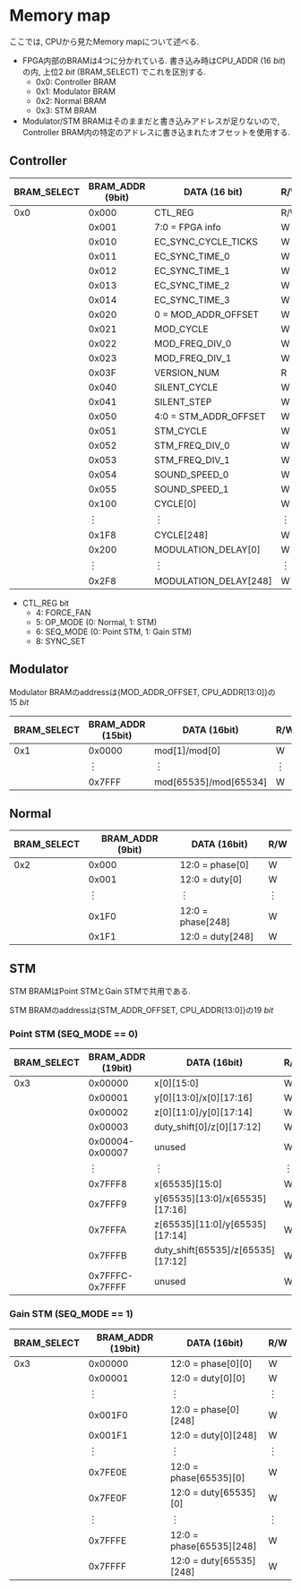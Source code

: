 # Memory map

ここでは, CPUから見たMemory mapについて述べる.

- FPGA内部のBRAMは4つに分かれている. 書き込み時はCPU_ADDR ($\SI{16}{bit}$) の内, 上位$\SI{2}{bit}$ (BRAM_SELECT) でこれを区別する.
    - 0x0: Controller BRAM
    - 0x1: Modulator BRAM
    - 0x2: Normal BRAM
    - 0x3: STM BRAM
- Modulator/STM BRAMはそのままだと書き込みアドレスが足りないので, Controller BRAM内の特定のアドレスに書き込まれたオフセットを使用する.

## Controller

| BRAM_SELECT | BRAM_ADDR (9bit) | DATA (16 bit)           | R/W |
|-------------|------------------|----------------------   |-----|
| 0x0         | 0x000            | CTL_REG                 | R/W |
|             | 0x001            | 7:0 = FPGA info         | W   |
|             | 0x010            | EC_SYNC_CYCLE_TICKS     | W   |
|             | 0x011            | EC_SYNC_TIME_0          | W   |
|             | 0x012            | EC_SYNC_TIME_1          | W   |
|             | 0x013            | EC_SYNC_TIME_2          | W   |
|             | 0x014            | EC_SYNC_TIME_3          | W   |
|             | 0x020            | 0 = MOD_ADDR_OFFSET     | W   |
|             | 0x021            | MOD_CYCLE     	       | W   |
|             | 0x022            | MOD_FREQ_DIV_0          | W   |
|             | 0x023            | MOD_FREQ_DIV_1          | W   |
|             | 0x03F            | VERSION_NUM             | R   |
|             | 0x040            | SILENT_CYCLE            | W   |
|             | 0x041            | SILENT_STEP   	       | W   |
|             | 0x050            | 4:0 = STM_ADDR_OFFSET   | W   |
|             | 0x051            | STM_CYCLE               | W   |
|             | 0x052            | STM_FREQ_DIV_0          | W   |
|             | 0x053            | STM_FREQ_DIV_1          | W   |
|             | 0x054            | SOUND_SPEED_0           | W   |
|             | 0x055            | SOUND_SPEED_1           | W   |
|             | 0x100            | CYCLE\[0\]              | W   |
|             | ︙               | ︙                      | ︙  |
|             | 0x1F8            | CYCLE\[248\]            | W   |
|             | 0x200            | MODULATION_DELAY\[0\]   | W   |
|             | ︙               | ︙                      | ︙  |
|             | 0x2F8            | MODULATION_DELAY\[248\] | W   |

* CTL_REG bit
    * 4: FORCE_FAN
    * 5: OP_MODE (0: Normal, 1: STM)
    * 6: SEQ_MODE (0: Point STM, 1: Gain STM)
    * 8: SYNC_SET

## Modulator

Modulator BRAMのaddressは\{MOD_ADDR_OFFSET, CPU_ADDR\[13:0\]\}の$\SI{15}{bit}$

| BRAM_SELECT | BRAM_ADDR (15bit) | DATA (16bit)              | R/W |
|-------------|-------------------|---------------------------|-----|
| 0x1         | 0x0000            | mod\[1\]/mod\[0\]         | W   |
|             | ︙                | ︙                        | ︙  |
|             | 0x7FFF            | mod\[65535\]/mod\[65534\] | W   |

## Normal

| BRAM_SELECT | BRAM_ADDR (9bit)  | DATA (16bit)        | R/W |
|-------------|-------------------|---------------------|-----|
| 0x2         | 0x000             | 12:0 = phase\[0\]   | W   |
|             | 0x001             | 12:0 = duty\[0\]    | W   |
|             | ︙                | ︙                  | ︙  |
|             | 0x1F0             | 12:0 = phase\[248\] | W   |
|             | 0x1F1             | 12:0 = duty\[248\]  | W   |

## STM 

STM BRAMはPoint STMとGain STMで共用である.

STM BRAMのaddressは\{STM_ADDR_OFFSET, CPU_ADDR\[13:0\]\}の$\SI{19}{bit}$

### Point STM (SEQ_MODE == 0)

| BRAM_SELECT | BRAM_ADDR (19bit) | DATA (16bit)                            | R/W |
|-------------|-------------------|-----------------------------------------|-----|
| 0x3         | 0x00000           | x\[0\]\[15:0\]                          | W   |
|             | 0x00001           | y\[0\]\[13:0\]/x\[0\]\[17:16\]          | W   |
|             | 0x00002           | z\[0\]\[11:0\]/y\[0\]\[17:14\]          | W   |
|             | 0x00003           | duty_shift\[0\]/z\[0\]\[17:12\]         | W   |
|             | 0x00004-0x00007   | unused                                  | W   |
|             | ︙                | ︙                                      | ︙  |
|             | 0x7FFF8           | x\[65535\]\[15:0\]                      | W   |
|             | 0x7FFF9           | y\[65535\]\[13:0\]/x\[65535\]\[17:16\]  | W   |
|             | 0x7FFFA           | z\[65535\]\[11:0\]/y\[65535\]\[17:14\]  | W   |
|             | 0x7FFFB           | duty_shift\[65535\]/z\[65535\]\[17:12\] | W   |
|             | 0x7FFFC-0x7FFFF   | unused                                  | W   |

### Gain STM (SEQ_MODE == 1)

| BRAM_SELECT | BRAM_ADDR (19bit) | DATA (16bit)                 | R/W |
|-------------|-------------------|------------------------------|-----|
| 0x3         | 0x00000           | 12:0 = phase\[0\]\[0\]       | W   |
|             | 0x00001           | 12:0 = duty\[0\]\[0\]        | W   |
|             | ︙                | ︙                           | ︙  |
|             | 0x001F0           | 12:0 = phase\[0\]\[248\]     | W   |
|             | 0x001F1           | 12:0 = duty\[0\]\[248\]      | W   |
|             | ︙                | ︙                           | ︙  |
|             | 0x7FE0E           | 12:0 = phase\[65535\]\[0\]   | W   |
|             | 0x7FE0F           | 12:0 = duty\[65535\]\[0\]    | W   |
|             | ︙                | ︙                           | ︙  |
|             | 0x7FFFE           | 12:0 = phase\[65535\]\[248\] | W   |
|             | 0x7FFFF           | 12:0 = duty\[65535\]\[248\]  | W   |
